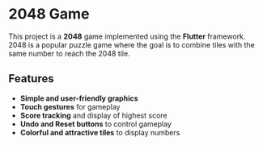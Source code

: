 # 2048 Game

This project is a **2048** game implemented using the **Flutter** framework. 2048 is a popular puzzle game where the goal is to combine tiles with the same number to reach the 2048 tile.

## Features

- **Simple and user-friendly graphics**
- **Touch gestures** for gameplay
- **Score tracking** and display of highest score
- **Undo and Reset buttons** to control gameplay
- **Colorful and attractive tiles** to display numbers
